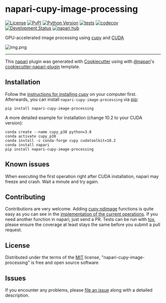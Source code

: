 # napari-cupy-image-processing

[![License](https://img.shields.io/pypi/l/napari-cupy-image-processing.svg?color=green)](https://github.com/haesleinhuepf/napari-cupy-image-processing/raw/master/LICENSE)
[![PyPI](https://img.shields.io/pypi/v/napari-cupy-image-processing.svg?color=green)](https://pypi.org/project/napari-cupy-image-processing)
[![Python Version](https://img.shields.io/pypi/pyversions/napari-cupy-image-processing.svg?color=green)](https://python.org)
[![tests](https://github.com/haesleinhuepf/napari-cupy-image-processing/workflows/tests/badge.svg)](https://github.com/haesleinhuepf/napari-cupy-image-processing/actions)
[![codecov](https://codecov.io/gh/haesleinhuepf/napari-cupy-image-processing/branch/master/graph/badge.svg)](https://codecov.io/gh/haesleinhuepf/napari-cupy-image-processing)
[![Development Status](https://img.shields.io/pypi/status/napari-cupy-image-processing.svg)](https://en.wikipedia.org/wiki/Software_release_life_cycle#Alpha)
[![napari hub](https://img.shields.io/endpoint?url=https://api.napari-hub.org/shields/napari-cupy-image-processing)](https://napari-hub.org/plugins/napari-cupy-image-processing)


GPU-accelerated image processing using [cupy](https://cupy.dev) and [CUDA](https://en.wikipedia.org/wiki/CUDA)

![img.png](https://github.com/haesleinhuepf/napari-cupy-image-processing/raw/main/docs/screencast.gif)

----------------------------------

This [napari] plugin was generated with [Cookiecutter] using with [@napari]'s [cookiecutter-napari-plugin] template.

## Installation

Follow the [instructions for installing cupy](https://docs.cupy.dev/en/stable/install.html#installing-cupy-from-conda-forge) on your computer first.
Afterwards, you can install `napari-cupy-image-processing` via [pip]:

    pip install napari-cupy-image-processing

A more detailed example for installation (change 10.2 to your CUDA version):
```
conda create --name cupy_p38 python=3.8
conda activate cupy_p38
conda install -c conda-forge cupy cudatoolkit=10.2
conda install napari
pip install napari-cupy-image-processing
```

## Known issues

When executing the first operation right after CUDA installation, napari may freeze and crash. Wait a minute and try again.

## Contributing

Contributions are very welcome. Adding [cupy ndimage](https://docs.cupy.dev/en/stable/reference/ndimage.html) functions is quite easy as you can see in the 
[implementation of the current operations](https://github.com/haesleinhuepf/napari-cupy-image-processing/blob/main/napari_cupy_image_processing/_cupy_image_processing.py#L48). 
If you need another function in napari, just send a PR.
Tests can be run with [tox], please ensure
the coverage at least stays the same before you submit a pull request.

## License

Distributed under the terms of the [MIT] license,
"napari-cupy-image-processing" is free and open source software

## Issues

If you encounter any problems, please [file an issue] along with a detailed description.

[napari]: https://github.com/napari/napari
[Cookiecutter]: https://github.com/audreyr/cookiecutter
[@napari]: https://github.com/napari
[MIT]: http://opensource.org/licenses/MIT
[BSD-3]: http://opensource.org/licenses/BSD-3-Clause
[GNU GPL v3.0]: http://www.gnu.org/licenses/gpl-3.0.txt
[GNU LGPL v3.0]: http://www.gnu.org/licenses/lgpl-3.0.txt
[Apache Software License 2.0]: http://www.apache.org/licenses/LICENSE-2.0
[Mozilla Public License 2.0]: https://www.mozilla.org/media/MPL/2.0/index.txt
[cookiecutter-napari-plugin]: https://github.com/napari/cookiecutter-napari-plugin

[file an issue]: https://github.com/haesleinhuepf/napari-cupy-image-processing/issues

[napari]: https://github.com/napari/napari
[tox]: https://tox.readthedocs.io/en/latest/
[pip]: https://pypi.org/project/pip/
[PyPI]: https://pypi.org/
